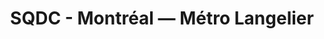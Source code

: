 ---
title: "SQDC - Montréal — Métro Langelier"
url: /montreal/sqdc-montreal-metro-langelier/
shop: cannabis
---